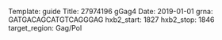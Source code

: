 Template: guide
Title: 27974196 gGag4
Date: 2019-01-01
grna: GATGACAGCATGTCAGGGAG
hxb2_start: 1827
hxb2_stop: 1846
target_region: Gag/Pol
